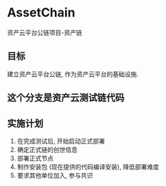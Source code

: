 # AssetChain
资产云平台公链项目-资产链

## 目标

建立资产云平台公链, 作为资产云平台的基础设施. 

## 这个分支是资产云测试链代码


## 实施计划

 1. 在完成测试后, 开始启动正式部署
 2. 确定正式链的创世信息
 3. 部署正式节点
 4. 制作安装包 (现在提供的代码编译安装), 降低部署难度
 5. 要求其他单位加入, 参与共识
